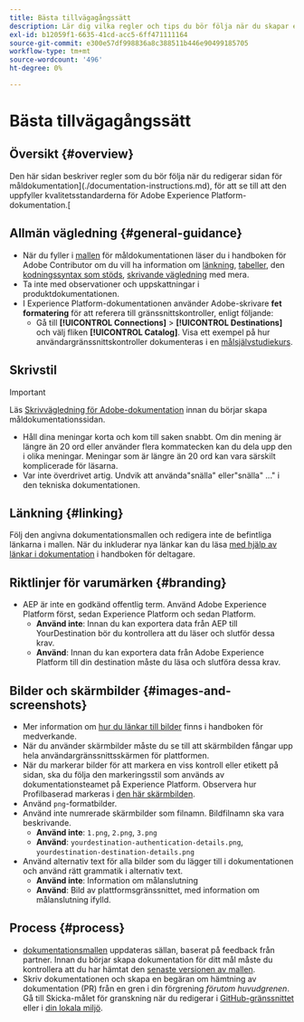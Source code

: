 ```yaml
---
title: Bästa tillvägagångssätt
description: Lär dig vilka regler och tips du bör följa när du skapar en dokumentationssida för målet, så att du kan vara säker på att den uppfyller Adobe Experience Platform kvalitetsstandarder för dokumentation.
exl-id: b12059f1-6635-41cd-acc5-6ff471111164
source-git-commit: e300e57df998836a8c388511b446e90499185705
workflow-type: tm+mt
source-wordcount: '496'
ht-degree: 0%

---
```


# Bästa tillvägagångssätt

## Översikt {#overview}

Den här sidan beskriver regler som du bör följa när du redigerar sidan för måldokumentation](./documentation-instructions.md), för att se till att den uppfyller kvalitetsstandarderna för Adobe Experience Platform-dokumentation.[

## Allmän vägledning {#general-guidance}

* När du fyller i [mallen](./self-service-template.md) för måldokumentationen läser du i handboken för Adobe Contributor om du vill ha information om [länkning](https://experienceleague.adobe.com/docs/contributor/contributor-guide/writing-essentials/linking.html), [tabeller](https://experienceleague.adobe.com/docs/contributor/contributor-guide/writing-essentials/markdown.html#tables), den [kodningssyntax som stöds](https://experienceleague.adobe.com/docs/contributor/contributor-guide/writing-essentials/markdown.html), [skrivande vägledning](https://experienceleague.adobe.com/docs/contributor/contributor-guide/writing-essentials/general-writing-guidance.html) med mera.
* Ta inte med observationer och uppskattningar i produktdokumentationen.
* I Experience Platform-dokumentationen använder Adobe-skrivare **fet formatering** för att referera till gränssnittskontroller, enligt följande:
   * Gå till **[!UICONTROL Connections]** > **[!UICONTROL Destinations]** och välj fliken **[!UICONTROL Catalog]**. Visa ett exempel på hur användargränssnittskontroller dokumenteras i en [målsjälvstudiekurs](https://experienceleague.adobe.com/docs/experience-platform/destinations/ui/activate/activate-batch-profile-destinations.html#select-destination).

## Skrivstil

>[!IMPORTANT]
>
>Läs [Skrivvägledning för Adobe-dokumentation](https://experienceleague.adobe.com/docs/contributor/contributor-guide/writing-essentials/general-writing-guidance.html) innan du börjar skapa måldokumentationssidan.

* Håll dina meningar korta och kom till saken snabbt. Om din mening är längre än 20 ord eller använder flera kommatecken kan du dela upp den i olika meningar. Meningar som är längre än 20 ord kan vara särskilt komplicerade för läsarna.
* Var inte överdrivet artig. Undvik att använda&quot;snälla&quot; eller&quot;snälla&quot; ...&quot; i den tekniska dokumentationen.

## Länkning {#linking}

Följ den angivna dokumentationsmallen och redigera inte de befintliga länkarna i mallen. När du inkluderar nya länkar kan du läsa [med hjälp av länkar i dokumentation](https://experienceleague.adobe.com/docs/contributor/contributor-guide/writing-essentials/linking.html) i handboken för deltagare.

## Riktlinjer för varumärken {#branding}

* AEP är inte en godkänd offentlig term. Använd Adobe Experience Platform först, sedan Experience Platform och sedan Platform.
   * **Använd inte**: Innan du kan exportera data från AEP till YourDestination bör du kontrollera att du läser och slutför dessa krav.
   * **Använd**: Innan du kan exportera data från Adobe Experience Platform till din destination måste du läsa och slutföra dessa krav.

## Bilder och skärmbilder {#images-and-screenshots}

* Mer information om [hur du länkar till bilder](https://experienceleague.adobe.com/docs/contributor/contributor-guide/writing-essentials/markdown.html#images) finns i handboken för medverkande.
* När du använder skärmbilder måste du se till att skärmbilden fångar upp hela användargränssnittsskärmen för plattformen.
* När du markerar bilder för att markera en viss kontroll eller etikett på sidan, ska du följa den markeringsstil som används av dokumentationsteamet på Experience Platform. Observera hur Profilbaserad markeras i [den här skärmbilden](/help/destinations/catalog/cloud-storage/amazon-s3.md#export-type-frequency).
* Använd `png`-formatbilder.
* Använd inte numrerade skärmbilder som filnamn. Bildfilnamn ska vara beskrivande.
   * **Använd inte**: `1.png`, `2.png`, `3.png`
   * **Använd**: `yourdestination-authentication-details.png`, `yourdestination-destination-details.png`
* Använd alternativ text för alla bilder som du lägger till i dokumentationen och använd rätt grammatik i alternativ text.
   * **Använd inte**: Information om målanslutning
   * **Använd**: Bild av plattformsgränssnittet, med information om målanslutning ifylld.

## Process {#process}

* [dokumentationsmallen](./self-service-template.md) uppdateras sällan, baserat på feedback från partner. Innan du börjar skapa dokumentation för ditt mål måste du kontrollera att du har hämtat den [senaste versionen av mallen](../assets/docs-framework/yourdestination-template.zip).
* Skriv dokumentationen och skapa en begäran om hämtning av dokumentation (PR) från en gren i din förgrening *förutom huvudgrenen*. Gå till Skicka-målet för granskning när du redigerar i [GitHub-gränssnittet](./use-github-interface-to-create-documentation.md#submit-review) eller i [din lokala miljö](./work-in-local-environment.md#submit-review).
